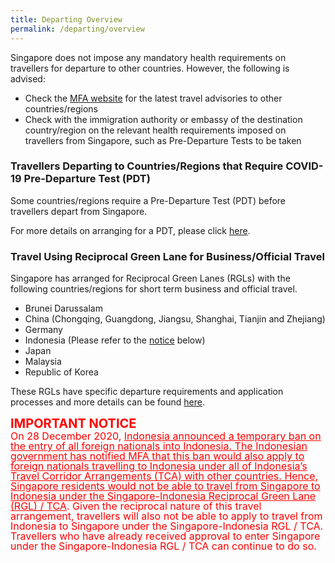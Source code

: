 ```yaml
---
title: Departing Overview 
permalink: /departing/overview
---
```


Singapore does not impose any mandatory health requirements on travellers for departure to other countries. However, the following is advised:
- Check the <a href="https://www.mfa.gov.sg/where-are-you-travelling-to" target="_blank">MFA website</a> for the latest travel advisories to other countries/regions
- Check with the immigration authority or embassy of the destination country/region on the relevant health requirements imposed on travellers from Singapore, such as Pre-Departure Tests to be taken

### Travellers Departing to Countries/Regions that Require COVID-19 Pre-Departure Test (PDT)

Some countries/regions require a Pre-Departure Test (PDT) before travellers depart from Singapore. 

For more details on arranging for a PDT, please click [here](/health/covid19-tests/#pdt).

### Travel Using Reciprocal Green Lane for Business/Official Travel

Singapore has arranged for Reciprocal Green Lanes (RGLs) with the following countries/regions for short term business and official travel. 
- Brunei Darussalam
- China (Chongqing, Guangdong, Jiangsu, Shanghai, Tianjin and Zhejiang)
- Germany
- Indonesia (Please refer to the [notice](#notice) below)
- Japan
- Malaysia
- Republic of Korea

These RGLs have specific departure requirements and application processes and more details can be found [here](/rgl/visiting-rgl-counterparts).

<div id="notice"></div>
<b><span style="color:red; font-size:20px;">IMPORTANT NOTICE</span> </b> <br/>
<span style="font-size:16px; line-height:1.0; color:red;">On 28 December 2020, <u>Indonesia announced a temporary ban on the entry of all foreign nationals into Indonesia. The Indonesian government has notified MFA that this ban would also apply to foreign nationals travelling to Indonesia under all of Indonesia’s Travel Corridor Arrangements (TCA) with other countries. Hence, Singapore residents would not be able to travel from Singapore to Indonesia under the Singapore-Indonesia Reciprocal Green Lane (RGL) / TCA</u>. Given the reciprocal nature of this travel arrangement, travellers will also not be able to apply to travel from Indonesia to Singapore under the Singapore-Indonesia RGL / TCA. Travellers who have already received approval to enter Singapore under the Singapore-Indonesia RGL / TCA can continue to do so.
</span>
